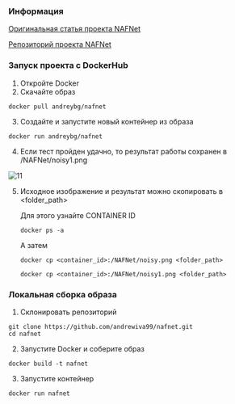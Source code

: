 ### Информация
[Оригинальная статья проекта NAFNet](https://paperswithcode.com/paper/simple-baselines-for-image-restoration)

[Репозиторий проекта NAFNet](https://github.com/megvii-research/NAFNet)


### Запуск проекта с DockerHub

1. Откройте Docker
2. Скачайте образ 
```
docker pull andreybg/nafnet
```
3. Создайте и запустите новый контейнер из образа
```
docker run andreybg/nafnet
```
4. Если тест пройден удачно, то результат работы сохранен в  /NAFNet/noisy1.png

![11](https://user-images.githubusercontent.com/112372506/233912727-f7ffc309-d279-4232-bab9-6706c170c637.jpg)

5. Исходное изображение и результат можно скопировать в <folder_path>
   
   Для этого узнайте CONTAINER ID 
   
   ```
   docker ps -a
   ```
   А затем
   ```
   docker cp <container_id>:/NAFNet/noisy.png <folder_path>
   
   docker cp <container_id>:/NAFNet/noisy1.png <folder_path>
   ```
   
### Локальная сборка образа
1. Склонировать репозиторий 

```
git clone https://github.com/andrewiva99/nafnet.git
cd nafnet
```

2. Запустите Docker и соберите образ

```
docker build -t nafnet
```

3. Запустите контейнер

```
docker run nafnet
```
